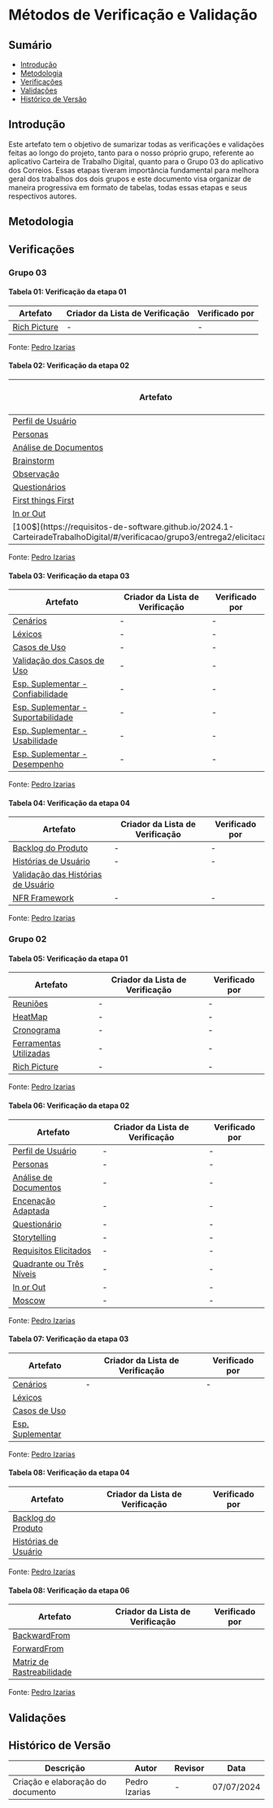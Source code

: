 # Métodos de Verificação e Validação

## Sumário

- [Introdução](#introdução)
- [Metodologia](#Metodologia)
- [Verificações](#Verificações)
- [Validações](#Validações)
- [Histórico de Versão](#histórico-de-versão)


## Introdução

Este artefato tem o objetivo de sumarizar todas as verificações e validações feitas ao longo do projeto, tanto para o nosso próprio grupo, referente ao aplicativo Carteira de Trabalho Digital, quanto para o Grupo 03 do aplicativo dos Correios. Essas etapas tiveram importância fundamental para melhora geral dos trabalhos dos dois grupos e este documento visa organizar de maneira progressiva em formato de tabelas, todas essas etapas e seus respectivos autores.

## Metodologia


## Verificações

### Grupo 03

#### Tabela 01: Verificação da etapa 01 

|Artefato|Criador da Lista de Verificação |Verificado por|
|-|-|-|
|[Rich Picture](https://requisitos-de-software.github.io/2024.1-CarteiradeTrabalhoDigital/#/verificacao/grupo3/entrega1/richPicture)|-|-|

Fonte: [Pedro Izarias](https://github.com/Izarias)

#### Tabela 02: Verificação da etapa 02

|Artefato|Criador da Lista de Verificação |Verificado por|
|-|-|-|
| [Perfil de Usuário](https://requisitos-de-software.github.io/2024.1-CarteiradeTrabalhoDigital/#/verificacao/grupo3/entrega2/perfilUsu%C3%A1rio)|-|-|
| [Personas](https://requisitos-de-software.github.io/2024.1-CarteiradeTrabalhoDigital/#/verificacao/grupo3/entrega2/personas) |-|-|
| [Análise de Documentos](https://requisitos-de-software.github.io/2024.1-CarteiradeTrabalhoDigital/#/verificacao/grupo3/entrega2/elicitacao/analiseDocumentos) |-|-|
| [Brainstorm](https://requisitos-de-software.github.io/2024.1-CarteiradeTrabalhoDigital/#/verificacao/grupo3/entrega2/elicitacao/brainstorm) |-|-|
| [Observação](https://requisitos-de-software.github.io/2024.1-CarteiradeTrabalhoDigital/#/verificacao/grupo3/entrega2/elicitacao/observacao) |-|-|
| [Questionários](https://requisitos-de-software.github.io/2024.1-CarteiradeTrabalhoDigital/#/verificacao/grupo3/entrega2/elicitacao/questionarios) |-|-|
|  [First things First](https://requisitos-de-software.github.io/2024.1-CarteiradeTrabalhoDigital/#/verificacao/grupo3/entrega2/priorizacao/FirstThingsFirst) |-|-|
| [In or Out](https://requisitos-de-software.github.io/2024.1-CarteiradeTrabalhoDigital/#/verificacao/grupo3/entrega2/priorizacao/InOrOut) |-|-|
| [100$](https://requisitos-de-software.github.io/2024.1-CarteiradeTrabalhoDigital/#/verificacao/grupo3/entrega2/elicitacao/100$) |||

Fonte: [Pedro Izarias](https://github.com/Izarias)

#### Tabela 03: Verificação da etapa 03

|Artefato|Criador da Lista de Verificação |Verificado por|
|-|-|-|
| [Cenários](https://requisitos-de-software.github.io/2024.1-CarteiradeTrabalhoDigital/#/verificacao/grupo3/entrega3/cenarios) |-|-|
| [Léxicos](https://requisitos-de-software.github.io/2024.1-CarteiradeTrabalhoDigital/#/verificacao/grupo3/entrega3/lexicos) |-|-|
| [Casos de Uso](https://requisitos-de-software.github.io/2024.1-CarteiradeTrabalhoDigital/#/verificacao/grupo3/entrega3/casosDeUso) |-|-|
| [Validação dos Casos de Uso](https://requisitos-de-software.github.io/2024.1-CarteiradeTrabalhoDigital/#/verificacao/grupo3/entrega3/validacaoCasosDeUso) |-|-|
| [Esp. Suplementar - Confiabilidade](https://requisitos-de-software.github.io/2024.1-CarteiradeTrabalhoDigital/#/verificacao/grupo3/entrega3/especSuplementar/Confiabilidade) |-|-|
| [Esp. Suplementar - Suportabilidade](https://requisitos-de-software.github.io/2024.1-CarteiradeTrabalhoDigital/#/verificacao/grupo3/entrega3/especSuplementar/Suportabilidade) |-|-|
| [Esp. Suplementar - Usabilidade](https://requisitos-de-software.github.io/2024.1-CarteiradeTrabalhoDigital/#/verificacao/grupo3/entrega3/especSuplementar/Usabilidade) |-|-|
| [Esp. Suplementar - Desempenho](https://requisitos-de-software.github.io/2024.1-CarteiradeTrabalhoDigital/#/verificacao/grupo3/entrega3/especSuplementar/desempenho) |-|-|

Fonte: [Pedro Izarias](https://github.com/Izarias)

#### Tabela 04: Verificação da etapa 04

|Artefato|Criador da Lista de Verificação |Verificado por|
|-|-|-|
| [Backlog do Produto](https://requisitos-de-software.github.io/2024.1-CarteiradeTrabalhoDigital/#/verificacao/grupo3/entrega4/backlog) |-|-|
| [ Histórias de Usuário](https://requisitos-de-software.github.io/2024.1-CarteiradeTrabalhoDigital/#/verificacao/grupo3/entrega4/historiasUsuario) |-|-|
| [Validação das Histórias de Usuário](https://requisitos-de-software.github.io/2024.1-CarteiradeTrabalhoDigital/#/verificacao/grupo3/entrega4/validacaoHistoriasUsuario) |||
| [NFR Framework](https://requisitos-de-software.github.io/2024.1-CarteiradeTrabalhoDigital/#/verificacao/grupo3/entrega4/NFR) |-|-|

Fonte: [Pedro Izarias](https://github.com/Izarias)

### Grupo 02

#### Tabela 05: Verificação da etapa 01 

|Artefato|Criador da Lista de Verificação |Verificado por|
|-|-|-|
|[Reuniões](https://requisitos-de-software.github.io/2024.1-CarteiradeTrabalhoDigital/#/verificacao/grupo2/Organiza%C3%A7%C3%A3o/atas)|-|-|
| [HeatMap](https://requisitos-de-software.github.io/2024.1-CarteiradeTrabalhoDigital/#/verificacao/grupo2/entrega1/VerificacaoHeatmap)|-|-|
|[Cronograma](https://requisitos-de-software.github.io/2024.1-CarteiradeTrabalhoDigital/#/verificacao/grupo2/entrega1/cronograma)|-|-|
|[Ferramentas Utilizadas](https://requisitos-de-software.github.io/2024.1-CarteiradeTrabalhoDigital/#/verificacao/grupo2/entrega1/Ferramentas)|-|-|
|[Rich Picture](https://requisitos-de-software.github.io/2024.1-CarteiradeTrabalhoDigital/#/verificacao/grupo2/entrega1/verificacaoRichPicture)|-|-|

Fonte: [Pedro Izarias](https://github.com/Izarias)

#### Tabela 06: Verificação da etapa 02 

|Artefato|Criador da Lista de Verificação |Verificado por|
|-|-|-|
| [Perfil de Usuário](https://requisitos-de-software.github.io/2024.1-CarteiradeTrabalhoDigital/#/verificacao/grupo2/entrega2/elicita%C3%A7%C3%A3o/PerfilUsuario) |-|-|
| [Personas](https://requisitos-de-software.github.io/2024.1-CarteiradeTrabalhoDigital/#/verificacao/grupo2/entrega2/elicita%C3%A7%C3%A3o/Personas) |-|-|
| [Análise de Documentos](https://requisitos-de-software.github.io/2024.1-CarteiradeTrabalhoDigital/#/verificacao/grupo2/entrega2/elicita%C3%A7%C3%A3o/An%C3%A1liseDocumentos) |-|-|
| [Encenação Adaptada]() |-|-|
| [Questionário](https://requisitos-de-software.github.io/2024.1-CarteiradeTrabalhoDigital/#/verificacao/grupo2/entrega2/elicita%C3%A7%C3%A3o/Questionario) |-|-|
| [Storytelling](https://requisitos-de-software.github.io/2024.1-CarteiradeTrabalhoDigital/#/verificacao/grupo2/entrega2/elicita%C3%A7%C3%A3o/Storytelling) |-|-|
| [Requisitos Elicitados](https://requisitos-de-software.github.io/2024.1-CarteiradeTrabalhoDigital/#/verificacao/grupo2/entrega2/RequisitosElicitados) |-|-|
| [Quadrante ou Três Níveis](https://requisitos-de-software.github.io/2024.1-CarteiradeTrabalhoDigital/#/verificacao/grupo2/entrega2/prioriza%C3%A7%C3%A3o/Quadrante) |-|-|
| [In or Out]() |-|-|
| [Moscow](https://requisitos-de-software.github.io/2024.1-CarteiradeTrabalhoDigital/#/verificacao/grupo2/entrega2/prioriza%C3%A7%C3%A3o/moscow) |-|-|

Fonte: [Pedro Izarias](https://github.com/Izarias)

#### Tabela 07: Verificação da etapa 03 

|Artefato|Criador da Lista de Verificação |Verificado por|
|-|-|-|
| [Cenários](https://requisitos-de-software.github.io/2024.1-CarteiradeTrabalhoDigital/#/verificacao/grupo2/entrega3/Cenarios) |-|-|
| [Léxicos](https://requisitos-de-software.github.io/2024.1-CarteiradeTrabalhoDigital/#/verificacao/grupo2/entrega3/L%C3%A9xicos) |||
| [Casos de Uso](https://requisitos-de-software.github.io/2024.1-CarteiradeTrabalhoDigital/#/verificacao/grupo2/entrega3/CasosDeUso) |||
| [Esp. Suplementar]() |||

Fonte: [Pedro Izarias](https://github.com/Izarias)

#### Tabela 08: Verificação da etapa 04 

|Artefato|Criador da Lista de Verificação |Verificado por|
|-|-|-|
| [Backlog do Produto](https://requisitos-de-software.github.io/2024.1-CarteiradeTrabalhoDigital/#/verificacao/grupo2/entrega4/backlog) |||
| [Histórias de Usuário](https://requisitos-de-software.github.io/2024.1-CarteiradeTrabalhoDigital/#/verificacao/grupo2/entrega4/HistoriasUsu%C3%A1rios) |||

Fonte: [Pedro Izarias](https://github.com/Izarias)

#### Tabela 08: Verificação da etapa 06 

|Artefato|Criador da Lista de Verificação |Verificado por|
| - |-|-|
| [BackwardFrom](https://requisitos-de-software.github.io/2024.1-CarteiradeTrabalhoDigital/#/verificacao/grupo2/entrega6/Backward) |||
| [ForwardFrom](https://requisitos-de-software.github.io/2024.1-CarteiradeTrabalhoDigital/#/verificacao/grupo2/entrega6/forward) |||
| [Matriz de Rastreabilidade](https://requisitos-de-software.github.io/2024.1-CarteiradeTrabalhoDigital/#/verificacao/grupo2/entrega6/matriz) |||

Fonte: [Pedro Izarias](https://github.com/Izarias)

## Validações


## Histórico de Versão

| Descrição                    | Autor | Revisor | Data       |
|------------------------------|-------|---------|------------|
| Criação e elaboração do documento  | Pedro Izarias | - | 07/07/2024 |
